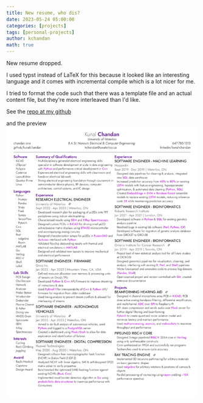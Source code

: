 ```yaml
---
title: New resume, who dis?
date: 2023-05-24 05:00:00
categories: [projects]
tags: [personal-projects]
author: kchandan
math: true
---
```


New resume dropped.

I used typst instead of LaTeX for this because it looked like an interesting language and it comes with incremental compile which is a lot nicer for me.

I tried to format the code such that there was a template file and an actual content file, but they're more interleaved than I'd like.

See the [repo at my github](https://github.com/kunalchandan/resume)

and the preview
![preview](https://github.com/kunalchandan/resume/blob/b1c9427484d8de7ff6ac0167571c43b6367bac86/resume-1.png)